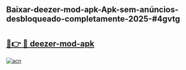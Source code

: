 ## Baixar-deezer-mod-apk-Apk-sem-anúncios-desbloqueado-completamente-2025-#4gvtg

# <h2><a href="https://ainizakaria.my?title=deezer-mod-apk&ref=20M">🔗👉 🔴 deezer-mod-apk</a></h2>

[![acn](https://github.com/user-attachments/assets/0f9c940e-d8b0-45ae-aac7-cd30a18b3e1c)](https://ainizakaria.my?title=deezer-mod-apk&ref=20M)

